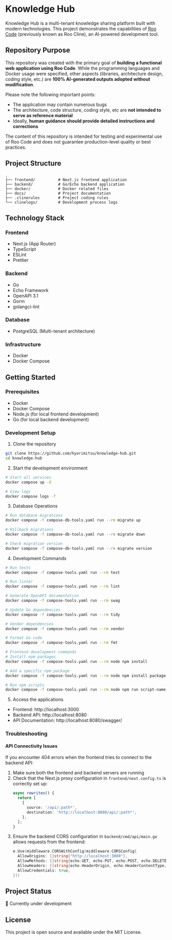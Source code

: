 # Knowledge Hub

Knowledge Hub is a multi-tenant knowledge sharing platform built with modern technologies. This project demonstrates the capabilities of [Roo Code](https://github.com/RooInc/roo-code) (previously known as Roo Cline), an AI-powered development tool.

## Repository Purpose

This repository was created with the primary goal of **building a functional web application using Roo Code**. While the programming languages and Docker usage were specified, other aspects (libraries, architecture design, coding style, etc.) are **100% AI-generated outputs adopted without modification**.

Please note the following important points:
- The application may contain numerous bugs
- The architecture, code structure, coding style, etc are **not intended to serve as reference material**
- Ideally, **human guidance should provide detailed instructions and corrections**

The content of this repository is intended for testing and experimental use of Roo Code and does not guarantee production-level quality or best practices.

## Project Structure

```
.
├── frontend/          # Next.js frontend application
├── backend/           # Go/Echo backend application
├── docker/            # Docker related files
├── docs/              # Project documentation
├── .clinerules        # Project coding rules
└── clinelogs/         # Development process logs
```

## Technology Stack

### Frontend
- Next.js (App Router)
- TypeScript
- ESLint
- Prettier

### Backend
- Go
- Echo Framework
- OpenAPI 3.1
- Gorm
- golangci-lint

### Database
- PostgreSQL (Multi-tenant architecture)

### Infrastructure
- Docker
- Docker Compose

## Getting Started

### Prerequisites
- Docker
- Docker Compose
- Node.js (for local frontend development)
- Go (for local backend development)

### Development Setup

1. Clone the repository
```bash
git clone https://github.com/hyorimitsu/knowledge-hub.git
cd knowledge-hub
```

2. Start the development environment
```bash
# Start all services
docker compose up -d

# View logs
docker compose logs -f
```

3. Database Operations
```bash
# Run database migrations
docker compose -f compose-db-tools.yaml run --rm migrate up

# Rollback migrations
docker compose -f compose-db-tools.yaml run --rm migrate down

# Check migration version
docker compose -f compose-db-tools.yaml run --rm migrate version
```

4. Development Commands
```bash
# Run tests
docker compose -f compose-tools.yaml run --rm test

# Run linter
docker compose -f compose-tools.yaml run --rm lint

# Generate OpenAPI documentation
docker compose -f compose-tools.yaml run --rm swag

# Update Go dependencies
docker compose -f compose-tools.yaml run --rm tidy

# Vendor dependencies
docker compose -f compose-tools.yaml run --rm vendor

# Format Go code
docker compose -f compose-tools.yaml run --rm fmt

# Frontend development commands
# Install npm packages
docker compose -f compose-tools.yaml run --rm node npm install

# Add a specific npm package
docker compose -f compose-tools.yaml run --rm node npm install package-name

# Run npm scripts
docker compose -f compose-tools.yaml run --rm node npm run script-name
```

5. Access the applications
- Frontend: http://localhost:3000
- Backend API: http://localhost:8080
- API Documentation: http://localhost:8080/swagger/

### Troubleshooting

#### API Connectivity Issues

If you encounter 404 errors when the frontend tries to connect to the backend API:

1. Make sure both the frontend and backend servers are running
2. Check that the Next.js proxy configuration in `frontend/next.config.ts` is correctly set up:
   ```typescript
   async rewrites() {
     return [
       {
         source: '/api/:path*',
         destination: 'http://localhost:8080/api/:path*',
       },
     ];
   }
   ```
3. Ensure the backend CORS configuration in `backend/cmd/api/main.go` allows requests from the frontend:
   ```go
   e.Use(middleware.CORSWithConfig(middleware.CORSConfig{
     AllowOrigins: []string{"http://localhost:3000"},
     AllowMethods: []string{echo.GET, echo.PUT, echo.POST, echo.DELETE},
     AllowHeaders: []string{echo.HeaderOrigin, echo.HeaderContentType, echo.HeaderAccept, echo.HeaderAuthorization},
     AllowCredentials: true,
   }))
   ```

## Project Status
🚧 Currently under development

## License
This project is open source and available under the MIT License.